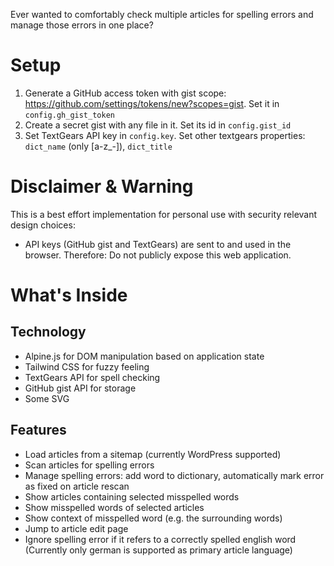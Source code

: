 Ever wanted to comfortably check multiple articles for spelling errors and manage those errors in one place?

# Setup

1. Generate a GitHub access token with gist scope: https://github.com/settings/tokens/new?scopes=gist.
   Set it in `config.gh_gist_token`
2. Create a secret gist with any file in it. Set its id in `config.gist_id`
3. Set TextGears API key in `config.key`. Set other textgears properties: `dict_name` (only [a-z_-]), `dict_title`

# Disclaimer & Warning

This is a best effort implementation for personal use with security relevant design choices:

- API keys (GitHub gist and TextGears) are sent to and used in the browser. Therefore: Do not publicly expose this web application.

# What's Inside

## Technology

- Alpine.js for DOM manipulation based on application state
- Tailwind CSS for fuzzy feeling
- TextGears API for spell checking
- GitHub gist API for storage
- Some SVG

## Features

- Load articles from a sitemap (currently WordPress supported)
- Scan articles for spelling errors
- Manage spelling errors: add word to dictionary, automatically mark error as fixed on article rescan
- Show articles containing selected misspelled words
- Show misspelled words of selected articles
- Show context of misspelled word (e.g. the surrounding words)
- Jump to article edit page
- Ignore spelling error if it refers to a correctly spelled english word (Currently only german is supported as primary article language)